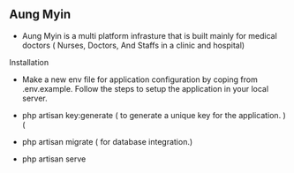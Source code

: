 ## Aung Myin

-   Aung Myin is a multi platform infrasture that is built mainly for medical doctors ( Nurses, Doctors, And Staffs in a clinic and hospital)

Installation

-   Make a new env file for application configuration by coping from .env.example. Follow the steps to setup
    the application in your local server.

-   php artisan key:generate ( to generate a unique key for the application. )(

-   php artisan migrate ( for database integration.)

-   php artisan serve
